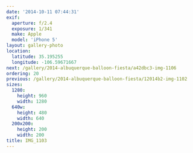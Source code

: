 ```yaml
---
date: '2014-10-11 07:44:31'
exif:
  aperture: f/2.4
  exposure: 1/341
  make: Apple
  model: 'iPhone 5'
layout: gallery-photo
location:
  latitude: 35.195255
  longitude: -106.59671667
next: /gallery/2014-albuquerque-balloon-fiesta/a42dbc3-img-1106
ordering: 20
previous: /gallery/2014-albuquerque-balloon-fiesta/12014b2-img-1102
sizes:
  1280:
    height: 960
    width: 1280
  640w:
    height: 480
    width: 640
  200x200:
    height: 200
    width: 200
title: IMG_1103
---
```

